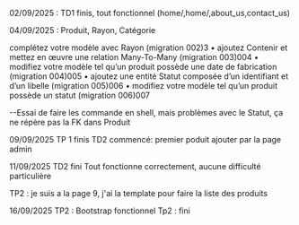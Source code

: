 02/09/2025 : 
TD1 finis, tout fonctionnel (home/,home/<param>,about_us,contact_us)

04/09/2025 : 
Produit, Rayon, Catégorie

complétez votre modèle avec Rayon (migration 002)3
• ajoutez Contenir et mettez en œuvre une relation Many-To-Many (migration 003)004
• modifiez votre modèle tel qu’un produit possède une date de fabrication (migration 004)005
• ajoutez une entité Statut composée d’un identifiant et d’un libelle (migration 005)006
• modifiez votre modèle tel qu’un produit possède un statut (migration 006)007

--Essai de faire les commande en shell, mais problèmes avec le Statut, ça ne répère pas la FK dans Produit

09/09/2025
TP 1 finis
TD2 commencé: premier poduit ajouter par la page admin

11/09/2025
TD2 fini
Tout fonctionne correctement, aucune difficulté particulière

TP2 : je suis a la page 9, j'ai la template pour faire la liste des produits

16/09/2025
TP2 : Bootstrap fonctionnel 
Tp2 : fini